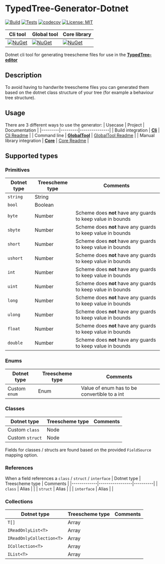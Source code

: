 ﻿# TypedTree-Generator-Dotnet

[![Build](https://img.shields.io/azure-devops/build/bastian-blokland/TypedTree/4/master.svg)](https://dev.azure.com/bastian-blokland/TypedTree/_build/latest?definitionId=4&branchName=master)
[![Tests](https://img.shields.io/azure-devops/tests/bastian-blokland/TypedTree/4/master.svg)](https://dev.azure.com/bastian-blokland/TypedTree/_build/latest?definitionId=4&branchName=master)
[![codecov](https://codecov.io/gh/BastianBlokland/typedtree-generator-dotnet/branch/master/graph/badge.svg)](https://codecov.io/gh/BastianBlokland/typedtree-generator-dotnet)
[![License: MIT](https://img.shields.io/badge/License-MIT-blue.svg)](LICENSE)

| Cli tool | Global tool | Core library |
|----------|-------------|--------------|
| [![NuGet](https://img.shields.io/nuget/v/TypedTree.Generator.Cli.svg)](https://www.nuget.org/packages/TypedTree.Generator.Cli/) | [![NuGet](https://img.shields.io/nuget/v/TypedTree.Generator.GlobalTool.svg)](https://www.nuget.org/packages/TypedTree.Generator.GlobalTool/) | [![NuGet](https://img.shields.io/nuget/v/TypedTree.Generator.Core.svg)](https://www.nuget.org/packages/TypedTree.Generator.Core/) |

Dotnet cli tool for generating treescheme files for use in the  [**TypedTree-editor**](https://github.com/bastianblokland/typedtree-editor)

## Description
To avoid having to handwrite treescheme files you can generated them based on the dotnet class
structure of your tree (for example a behaviour tree structure).

## Usage
There are 3 different ways to use the generator:
| Usecase | Project | Documentation |
|---------|---------|---------------|
| Build integration | [**Cli**](https://www.nuget.org/packages/TypedTree.Generator.Cli/) | [Cli Readme](https://github.com/BastianBlokland/typedtree-generator-dotnet/tree/master/src/TypedTree.Generator.Cli/readme.md) |
| Command line | [**GlobalTool**](https://www.nuget.org/packages/TypedTree.Generator.GlobalTool/) | [GlobalTool Readme](https://github.com/BastianBlokland/typedtree-generator-dotnet/tree/master/src/TypedTree.Generator.GlobalTool/readme.md) |
| Manual library integration | [**Core**](https://www.nuget.org/packages/TypedTree.Generator.Core/) | [Core Readme](https://github.com/BastianBlokland/typedtree-generator-dotnet/tree/master/src/TypedTree.Generator.Core/readme.md) |

## Supported types
### Primitives
| Dotnet type | Treescheme type | Comments |
|-------------|-----------------|----------|
| `string` | String | |
| `bool` | Boolean | |
| `byte` | Number | Scheme does **not** have any guards to keep value in bounds |
| `sbyte` | Number | Scheme does **not** have any guards to keep value in bounds |
| `short` | Number | Scheme does **not** have any guards to keep value in bounds |
| `ushort` | Number | Scheme does **not** have any guards to keep value in bounds |
| `int` | Number | Scheme does **not** have any guards to keep value in bounds |
| `uint` | Number | Scheme does **not** have any guards to keep value in bounds |
| `long` | Number | Scheme does **not** have any guards to keep value in bounds |
| `ulong` | Number | Scheme does **not** have any guards to keep value in bounds |
| `float` | Number | Scheme does **not** have any guards to keep value in bounds |
| `double` | Number | Scheme does **not** have any guards to keep value in bounds |
### Enums
| Dotnet type | Treescheme type | Comments |
|-------------|-----------------|----------|
| Custom `enum` | Enum | Value of enum has to be convertible to a int |
### Classes
| Dotnet type | Treescheme type | Comments |
|-------------|-----------------|----------|
| Custom `class` | Node | |
| Custom `struct` | Node | |
Fields for classes / structs are found based on the provided `FieldSource`
mapping option.
### References
When a field references a `class` / `struct` / `interface`
| Dotnet type | Treescheme type | Comments |
|-------------|-----------------|----------|
| `class` | Alias | |
| `struct` | Alias | |
| `interface` | Alias | |
### Collections
| Dotnet type | Treescheme type | Comments |
|-------------|-----------------|----------|
| `T[]` | Array | |
| `IReadOnlyList<T>` | Array | |
| `IReadOnlyCollection<T>` | Array | |
| `ICollection<T>` | Array | |
| `IList<T>` | Array | |
